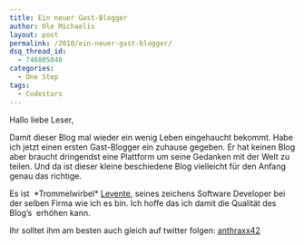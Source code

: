 ```yaml
---
title: Ein neuer Gast-Blogger
author: Ole Michaelis
layout: post
permalink: /2010/ein-neuer-gast-blogger/
dsq_thread_id:
  - 746805848
categories:
  - One Step
tags:
  - Codestars
---
```


Hallo liebe Leser,

Damit dieser Blog mal wieder ein wenig Leben eingehaucht bekommt. Habe ich jetzt einen ersten Gast-Blogger ein zuhause gegeben. Er hat keinen Blog aber braucht dringendst eine Plattform um seine Gedanken mit der Welt zu teilen. Und da ist dieser kleine beschiedene Blog vielleicht für den Anfang genau das richtige.

Es ist  \*Trommelwirbel\* [Levente][1], seines zeichens Software Developer bei der selben Firma wie ich es bin. Ich hoffe das ich damit die Qualität des Blog’s  erhöhen kann.

 [1]: http://twitter.com/anthraxx42

Ihr solltet ihm am besten auch gleich auf twitter folgen: [anthraxx42][1]

